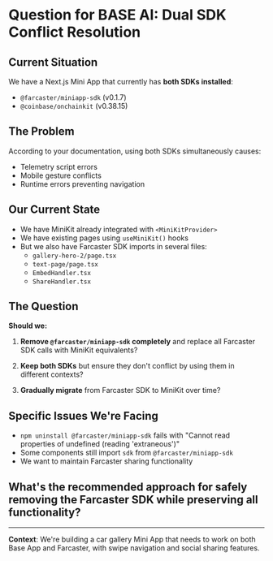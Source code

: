 # Question for BASE AI: Dual SDK Conflict Resolution

## Current Situation
We have a Next.js Mini App that currently has **both SDKs installed**:
- `@farcaster/miniapp-sdk` (v0.1.7)
- `@coinbase/onchainkit` (v0.38.15)

## The Problem
According to your documentation, using both SDKs simultaneously causes:
- Telemetry script errors
- Mobile gesture conflicts
- Runtime errors preventing navigation

## Our Current State
- We have MiniKit already integrated with `<MiniKitProvider>`
- We have existing pages using `useMiniKit()` hooks
- But we also have Farcaster SDK imports in several files:
  - `gallery-hero-2/page.tsx`
  - `text-page/page.tsx` 
  - `EmbedHandler.tsx`
  - `ShareHandler.tsx`

## The Question
**Should we:**

1. **Remove `@farcaster/miniapp-sdk` completely** and replace all Farcaster SDK calls with MiniKit equivalents?

2. **Keep both SDKs** but ensure they don't conflict by using them in different contexts?

3. **Gradually migrate** from Farcaster SDK to MiniKit over time?

## Specific Issues We're Facing
- `npm uninstall @farcaster/miniapp-sdk` fails with "Cannot read properties of undefined (reading 'extraneous')"
- Some components still import `sdk` from `@farcaster/miniapp-sdk`
- We want to maintain Farcaster sharing functionality

## What's the recommended approach for safely removing the Farcaster SDK while preserving all functionality?

---

**Context**: We're building a car gallery Mini App that needs to work on both Base App and Farcaster, with swipe navigation and social sharing features. 